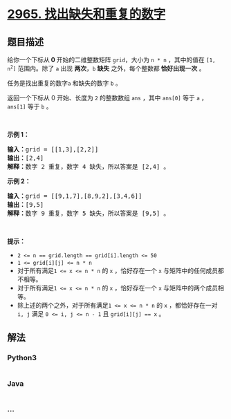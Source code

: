 # [2965. 找出缺失和重复的数字](https://leetcode-cn.com/problems/find-missing-and-repeated-values)



## 题目描述

<!-- 这里写题目描述 -->

<p>给你一个下标从<strong> 0 </strong>开始的二维整数矩阵 <code><font face="monospace">grid</font></code>，大小为 <code>n * n</code> ，其中的值在 <code>[1, n<sup>2</sup>]</code> 范围内。除了 <code>a</code> 出现 <strong>两次</strong>，<code>b</code> <strong>缺失</strong> 之外，每个整数都<strong> 恰好出现一次</strong> 。</p>

<p>任务是找出重复的数字<code>a</code> 和缺失的数字 <code>b</code> 。</p>

<p>返回一个下标从 0 开始、长度为 <code>2</code> 的整数数组 <code>ans</code> ，其中 <code>ans[0]</code> 等于 <code>a</code> ，<code>ans[1]</code> 等于 <code>b</code> 。</p>

<p>&nbsp;</p>

<p><strong class="example">示例 1：</strong></p>

<pre>
<strong>输入：</strong>grid = [[1,3],[2,2]]
<strong>输出：</strong>[2,4]
<strong>解释：</strong>数字 2 重复，数字 4 缺失，所以答案是 [2,4] 。
</pre>

<p><strong class="example">示例 2：</strong></p>

<pre>
<strong>输入：</strong>grid = [[9,1,7],[8,9,2],[3,4,6]]
<strong>输出：</strong>[9,5]
<strong>解释：</strong>数字 9 重复，数字 5 缺失，所以答案是 [9,5] 。
</pre>

<p>&nbsp;</p>

<p><strong>提示：</strong></p>

<ul>
	<li><code>2 &lt;= n == grid.length == grid[i].length &lt;= 50</code></li>
	<li><code>1 &lt;= grid[i][j] &lt;= n * n</code></li>
	<li>对于所有满足<code>1 &lt;= x &lt;= n * n</code> 的 <code>x</code> ，恰好存在一个 <code>x</code> 与矩阵中的任何成员都不相等。</li>
	<li>对于所有满足<code>1 &lt;= x &lt;= n * n</code> 的 <code>x</code> ，恰好存在一个 <code>x</code> 与矩阵中的两个成员相等。</li>
	<li>除上述的两个之外，对于所有满足<code>1 &lt;= x &lt;= n * n</code> 的 <code>x</code> ，都恰好存在一对 <code>i, j</code> 满足 <code>0 &lt;= i, j &lt;= n - 1</code> 且 <code>grid[i][j] == x</code> 。</li>
</ul>


## 解法

<!-- 这里可写通用的实现逻辑 -->

<!-- tabs:start -->

### **Python3**

<!-- 这里可写当前语言的特殊实现逻辑 -->

```python

```

### **Java**

<!-- 这里可写当前语言的特殊实现逻辑 -->

```java

```

### **...**

```

```

<!-- tabs:end -->
